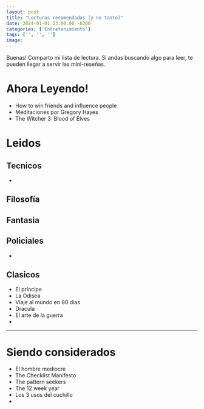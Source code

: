 ```yaml
---
layout: post
title: "Lecturas recomendadas (y no tanto)"
date: 2024-01-01 23:00:00 -0300
categories: ['Entretenimiento'] 
tags: ['', '', '']
image:
---
```


Buenas! Comparto mi lista de lectura. Si andas buscando algo para leer, te pueden llegar a servir las mini-reseñas. 

# Ahora Leyendo! 

- How to win friends and influence people
- Meditaciones por Gregory Hayes 
- The Witcher 3: Blood of Elves

# Leidos

## Tecnicos
- 

## Filosofía

## Fantasia

## Policiales

- 

## Clasicos

- El príncipe
- La Odisea
- Viaje al mundo en 80 días
- Dracula
- El arte de la guerra
- 

---

# Siendo considerados


- El hombre mediocre
- The Checklist Manifesto 
- The pattern seekers
- The 12 week year
- Los 3 usos del cuchillo
- 